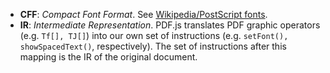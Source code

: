 + **CFF**: _Compact Font Format_. See [Wikipedia/PostScript fonts](http://en.wikipedia.org/wiki/PostScript_fonts).
+ **IR**: _Intermediate Representation_. PDF.js translates PDF graphic operators (e.g. `Tf[], TJ[]`) into our own set of instructions  (e.g. `setFont(), showSpacedText()`, respectively). The set of instructions after this mapping is the IR of the original document.